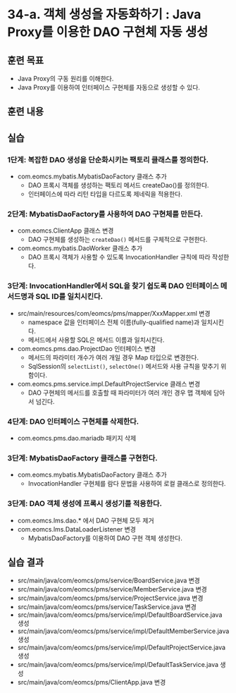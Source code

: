 # 34-a. 객체 생성을 자동화하기 : Java Proxy를 이용한 DAO 구현체 자동 생성


## 훈련 목표
- Java Proxy의 구동 원리를 이해한다.
- Java Proxy를 이용하여 인터페이스 구현체를 자동으로 생성할 수 있다.

## 훈련 내용


## 실습

### 1단계: 복잡한 DAO 생성을 단순화시키는 팩토리 클래스를 정의한다.

- com.eomcs.mybatis.MybatisDaoFactory 클래스 추가
  - DAO 프록시 객체를 생성하는 팩토리 메서드 createDao()를 정의한다.
  - 인터페이스에 따라 리턴 타입을 다르도록 제네릭을 적용한다.

### 2단계: MybatisDaoFactory를 사용하여 DAO 구현체를 만든다.

- com.eomcs.ClientApp 클래스 변경
  - DAO 구현체를 생성하는 `createDao()` 메서드를 구체적으로 구현한다.
- com.eomcs.mybatis.DaoWorker 클래스 추가
  - DAO 프록시 객체가 사용할 수 있도록 InvocationHandler 규칙에 따라 작성한다.

### 3단계: InvocationHandler에서 SQL을 찾기 쉽도록 DAO 인터페이스 메서드명과 SQL ID를 일치시킨다.

- src/main/resources/com/eomcs/pms/mapper/XxxMapper.xml 변경
  - namespace 값을 인터페이스 전체 이름(fully-qualified name)과 일치시킨다.
  - 메서드에서 사용할 SQL은 메서드 이름과 일치시킨다.
- com.eomcs.pms.dao.ProjectDao 인터페이스 변경
  - 메서드의 파라미터 개수가 여러 개일 경우 Map 타입으로 변경한다.
  - SqlSession의 `selectList()`, `selectOne()` 메서드와 사용 규칙을 맞추기 위함이다.
- com.eomcs.pms.service.impl.DefaultProjectService 클래스 변경
  - DAO 구현체의 메서드를 호출할 때 파라미터가 여러 개인 경우 맵 객체에 담아서 넘긴다.

### 4단계: DAO 인터페이스 구현체를 삭제한다.

- com.eomcs.pms.dao.mariadb 패키지 삭제


### 3단계: MybatisDaoFactory 클래스를 구현한다.

- com.eomcs.mybatis.MybatisDaoFactory 클래스 추가
  - InvocationHandler 구현체를 람다 문법을 사용하여 로컬 클래스로 정의한다. 





### 3단계: DAO 객체 생성에 프록시 생성기를 적용한다.

- com.eomcs.lms.dao.* 에서 DAO 구현체 모두 제거
- com.eomcs.lms.DataLoaderListener 변경
  - MybatisDaoFactory를 이용하여 DAO 구현 객체 생성한다.

## 실습 결과
- src/main/java/com/eomcs/pms/service/BoardService.java 변경
- src/main/java/com/eomcs/pms/service/MemberService.java 변경
- src/main/java/com/eomcs/pms/service/ProjectService.java 변경
- src/main/java/com/eomcs/pms/service/TaskService.java 변경
- src/main/java/com/eomcs/pms/service/impl/DefaultBoardService.java 생성
- src/main/java/com/eomcs/pms/service/impl/DefaultMemberService.java 생성
- src/main/java/com/eomcs/pms/service/impl/DefaultProjectService.java 생성
- src/main/java/com/eomcs/pms/service/impl/DefaultTaskService.java 생성
- src/main/java/com/eomcs/pms/ClientApp.java 변경
